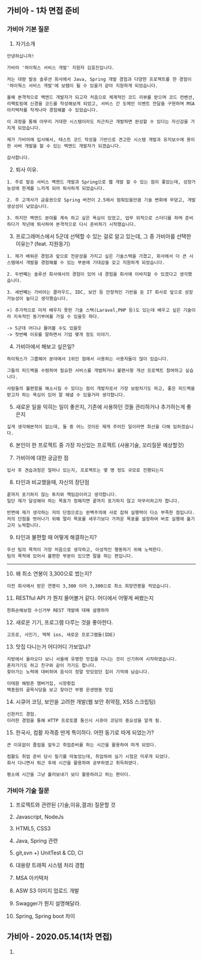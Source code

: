 가비아 - 1차 면접 준비
---

### 가비아 기본 질문
1. 자기소개

>
    안녕하십니까!

    가비아 '하이웍스 서비스 개발' 지원자 김효진입니다.

    저는 대량 발송 솔루션 회사에서 Java, Spring 개발 경험과 다양한 프로젝트를 한 경험이 '하이웍스 서비스 개발'에 보탬이 될 수 있을거 같아 지원하게 되었습니다.

    올해 본격적으로 백엔드 개발자가 되고자 처음으로 체계적인 코드 리뷰를 받으며 코드 컨벤션, 리팩토링에 신경을 코드를 작성해보게 되었고, 서비스 간 도메인 이벤트 전달을 구현하며 MSA 아키텍처를 작게나마 경험해볼 수 있었습니다. 
    
    이 과정을 통해 아무리 거대한 시스템이라도 차근차근 개발하면 완성할 수 있다는 자신감을 가지게 되었습니다.

    제가 가비아에 입사해서, 테스트 코드 작성을 기반으로 견고한 시스템 개발과 유지보수에 용이한 서버 개발을 할 수 있는 백엔드 개발자가 되겠습니다.

    감사합니다.

2. 퇴사 이유.

>

    1. 주로 발송 서비스 백엔드 개발과 Spring으로 웹 개발 할 수 있는 점이 좋았는데, 성장가능성에 한계를 느끼게 되어 퇴사하게 되었습니다.

    2. 주 고객사가 금융권으로 Spring 버전이 2.5에서 멈춰있을만큼 기술 변화에 무뎠고, 개발 생상성이 낮았습니다.

    3. 하지만 백엔드 분야를 계속 하고 싶은 욕심이 있었고, 업무 외적으로 스터디를 하며 준비하다가 작년에 퇴사하여 본격적으로 다시 준비하기 시작했습니다.


3. 프로그래머스에서 5군데 선택할 수 있는 걸로 알고 있는데, 그 중 가비아를 선택한 이유는? (feat. 지원동기)

>
    1. 제가 배워온 경험과 앞으로 전문성을 가지고 싶은 기술스택을 가졌고, 회사에서 더 큰 시스템에서 개발을 경험해볼 수 있는 부분에 기대감을 갖고 지원하게 되었습니다.

    2. 두번째는 솔루션 회사에서의 경험이 있어 내 경험을 회사에 이바지할 수 있겠다고 생각했습니다.

    3. 세번째는 가비아는 클라우드, IDC, 보안 등 안정적인 기반을 둔 IT 회사로 앞으로 성장가능성이 높다고 생각했습니다.

    +) 추가적으로 미처 배우지 못한 기술 스택(Laravel,PHP 등)도 있는데 배우고 싶은 기술이라 지속적인 동기부여를 가질 수 있을듯 하다.

    -> 5군데 어디냐 물어볼 수도 있을듯
    -> 첫번째 이유를 말하면서 기업 몇개 정도 이야기.


4. 가비아에서 해보고 싶은일?

>
    하이웍스가 그룹웨어 분야에서 1위인 점에서 사용하는 사용자들이 많이 있습니다. 
    
    그들의 피드백을 수렴하여 필요한 서비스를 개발하거나 불편사항 개선 프로젝트 참여하고 싶습니다.
    
    사람들의 불편함을 해소시킬 수 있다는 점이 개발자로서 가장 보람차기도 하고, 좋은 피드백을 받고자 하는 욕심이 있어 잘 해낼 수 있을거라 생각합니다.


5. 새로운 일을 익히는 일이 좋은지, 기존에 사용하던 것들 관리하거나 추가하는게 좋은지

>
    깊게 생각해본적이 없는데, 둘 중 어느 것이든 제게 주어진 일이라면 최선을 다해 임하겠습니다.


6. 본인이 한 프로젝트 중 가장 자신있는 프로젝트 (사용기술, 꼬리질문 예상할것)


7. 가비아에 대한 궁금한 점

>
    입사 후 견습과정은 얼마나 있는지, 프로젝트는 몇 명 정도 규모로 진행되는지

8. 타인과 비교했을때, 자신의 장단점

>
    끝까지 포기하지 않는 투지와 책임감이라고 생각합니다. 
    일단 제가 달성해야 하는 목표가 정해지면 끝까지 포기하지 않고 마무리하고자 합니다.

    반면에 제가 생각하는 저의 단점으로는 완벽주의에 사로 잡혀 실행력이 다소 부족한 점입니다.
    저의 단점을 벗어나기 위해 멀리 목표를 세우기보다 가까운 목표를 설정하여 바로 실행에 옮기고자 노력합니다.
	
9. 타인과 불편할 때 어떻게 해결하는지?

>
	우선 팀의 목적이 가장 처음으로 생각하고, 이성적인 행동하기 위해 노력한다.
	팀의 목적에 있어서 불편한 부분이 있으면 말을 하는 편입니다.

-------

10. 왜 최소 연봉이 3,300으로 썼는지? 
>
    이전 회사에서 받은 연봉이 3,300 이라 3,300으로 최소 희망연봉을 적었습니다.

11. RESTful API 가 뭔지 물어볼거 같다. 어디에서 어떻게 써봤는지

>
    한화손해보험 수신거부 REST 개발에 대해 설명하자

12. 새로운 기기, 프로그램 다루는 것을 좋아한다.

>
    고프로, 사진기, 맥북 ios, 새로운 프로그램들(IDE)

13. 맛집 다니는거 어디어디 가보았냐?

> 
    지방에서 올라오다 보니 서울에 유명한 맛집을 다니는 것이 신기하여 시작하였습니다. 
    혼자가기도 하고 친구와 같이 가기도 합니다. 
    찾아가는 노력에 대비하여 음식이 정말 맛있었던 집이 기억에 남습니다.

    이태원 해방촌 햄버거집, 시장횟집
    백종원의 골목식당을 보고 찾아간 부평 온센텐동 맛집


14. 시큐어 코딩, 보안을 고려한 개발(웹 보안 취약점, XSS 스크립팅) 

>
    신한카드 경험.
    이러한 경험을 통해 HTTP 프로토콜 통신시 시큐어 코딩의 중요성을 알게 됨.

15. 한국사, 컴활 자격증 딴게 특이하다. 어떤 동기로 따게 되었는가?

>
    큰 이유없이 졸업을 앞두고 취업준비를 하는 시간을 활용하여 따게 되었다.

    컴활도 취업 준비 당시 필기를 따놓았는데, 취업하여 실기 시험은 미루게 되었다. 
    회사 다니면서 퇴근 후에 시간을 활용하여 공부하였고 취득하였다.

    평소에 시간을 그냥 흘러보내기 보다 활용하려고 하는 편이다.
   

### 가비아 기술 질문
1. 프로젝트와 관련된 (기술,이유,결과) 질문할 것

2. Javascript, NodeJs

3. HTML5, CSS3

4. Java, Spring 관련

5. git,svn +) UnitTest & CD, CI

6. 대용량 트래픽 시스템 처리 경험

7. MSA 아키텍처

8. ASW S3 이미지 업로드 개발

9. Swagger가 뭔지 설명해달라.

10. Spring, Spring boot 차이


가비아 - 2020.05.14(1차 면접)
---
1. 
